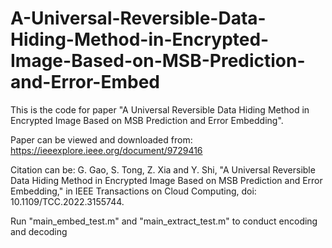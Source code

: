 # A-Universal-Reversible-Data-Hiding-Method-in-Encrypted-Image-Based-on-MSB-Prediction-and-Error-Embed

This is the code for paper "A Universal Reversible Data Hiding Method in Encrypted Image Based on MSB Prediction and Error Embedding".

Paper can be viewed and downloaded from: https://ieeexplore.ieee.org/document/9729416

Citation can be: G. Gao, S. Tong, Z. Xia and Y. Shi, "A Universal Reversible Data Hiding Method in Encrypted Image Based on MSB Prediction and Error Embedding," in IEEE Transactions on Cloud Computing, doi: 10.1109/TCC.2022.3155744.

Run "main_embed_test.m" and "main_extract_test.m" to conduct encoding and decoding
